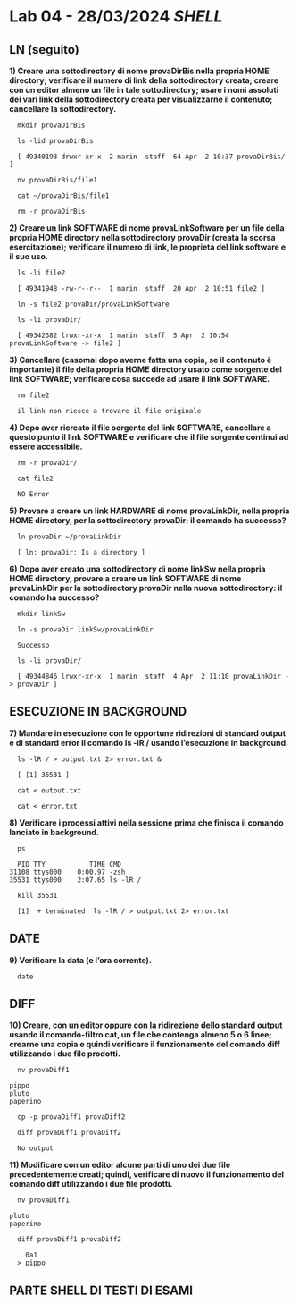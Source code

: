 # Lab 04 - 28/03/2024 *SHELL*
## LN (seguito)

**1) Creare una sottodirectory di nome provaDirBis nella propria HOME directory; verificare il numero di link
della sottodirectory creata; creare con un editor almeno un file in tale sottodirectory; usare i nomi assoluti dei
vari link della sottodirectory creata per visualizzarne il contenuto; cancellare la sottodirectory.**
```shell
  mkdir provaDirBis
```
```shell
  ls -lid provaDirBis
```
```
  [ 49340193 drwxr-xr-x  2 marin  staff  64 Apr  2 10:37 provaDirBis/ ]
```
```shell
  nv provaDirBis/file1
```
```shell
  cat ~/provaDirBis/file1
```
```shell
  rm -r provaDirBis
```
**2) Creare un link SOFTWARE di nome provaLinkSoftware per un file della propria HOME directory nella
sottodirectory provaDir (creata la scorsa esercitazione); verificare il numero di link, le proprietà del link
software e il suo uso.**
```shell
  ls -li file2
```
```
  [ 49341948 -rw-r--r--  1 marin  staff  20 Apr  2 10:51 file2 ]
```
```shell
  ln -s file2 provaDir/provaLinkSoftware 
```
```shell
  ls -li provaDir/
```
```
  [ 49342382 lrwxr-xr-x  1 marin  staff  5 Apr  2 10:54 provaLinkSoftware -> file2 ]
```
**3) Cancellare (casomai dopo averne fatta una copia, se il contenuto è importante) il file della propria HOME
directory usato come sorgente del link SOFTWARE; verificare cosa succede ad usare il link SOFTWARE.**
```shell
  rm file2
```
```
  il link non riesce a trovare il file originale
```
**4) Dopo aver ricreato il file sorgente del link SOFTWARE, cancellare a questo punto il link SOFTWARE e verificare
che il file sorgente continui ad essere accessibile.**
```shell
  rm -r provaDir/
```
```shell
  cat file2
```
```
  NO Error
```
**5) Provare a creare un link HARDWARE di nome provaLinkDir, nella propria HOME directory, per la
sottodirectory provaDir: il comando ha successo?**
```shell
  ln provaDir ~/provaLinkDir
```
```
  [ ln: provaDir: Is a directory ]
```
**6) Dopo aver creato una sottodirectory di nome linkSw nella propria HOME directory, provare a creare un link
SOFTWARE di nome provaLinkDir per la sottodirectory provaDir nella nuova sottodirectory: il
comando ha successo?**
```shell
  mkdir linkSw
```
```shell
  ln -s provaDir linkSw/provaLinkDir
```
```
  Successo
```
```shell
  ls -li provaDir/
```
```
  [ 49344846 lrwxr-xr-x  1 marin  staff  4 Apr  2 11:10 provaLinkDir -> provaDir ]
```
## ESECUZIONE IN BACKGROUND
**7) Mandare in esecuzione con le opportune ridirezioni di standard output e di standard error il comando ls -lR /
usando l’esecuzione in background.**
```shell
  ls -lR / > output.txt 2> error.txt &
```
```
  [ [1] 35531 ]
```
```shell
  cat < output.txt
```
```shell
  cat < error.txt
```
**8) Verificare i processi attivi nella sessione prima che finisca il comando lanciato in background.**
```shell
  ps
```
```
  PID TTY           TIME CMD
31108 ttys000    0:00.97 -zsh 
35531 ttys000    2:07.65 ls -lR /
```
```shell
  kill 35531
```
```
  [1]  + terminated  ls -lR / > output.txt 2> error.txt
```
## DATE
**9) Verificare la data (e l’ora corrente).**
```shell
  date
```
## DIFF
**10) Creare, con un editor oppure con la ridirezione dello standard output usando il comando-filtro cat, un file che
contenga almeno 5 o 6 linee; crearne una copia e quindi verificare il funzionamento del comando diff
utilizzando i due file prodotti.**
```shell
  nv provaDiff1
```
```
pippo
pluto
paperino
```
```shell
  cp -p provaDiff1 provaDiff2
```
```shell
  diff provaDiff1 provaDiff2
```
```
  No output
```
**11) Modificare con un editor alcune parti di uno dei due file precedentemente creati; quindi, verificare di nuovo
il funzionamento del comando diff utilizzando i due file prodotti.**
```shell
  nv provaDiff1
```
```
pluto
paperino
```
```shell
  diff provaDiff1 provaDiff2
```
```
    0a1
  > pippo
```
## PARTE SHELL DI TESTI DI ESAMI
```shell

```
```shell

```
```shell

```
```shell

```
```shell

```
```shell

```
```shell

```
```shell

```
```shell

```
```shell

```
```shell

```
```shell

```
